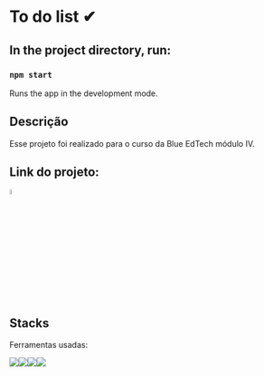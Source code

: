 # To do list ✔

## In the project directory, run:

### `npm start`
Runs the app in the development mode.

## Descrição
Esse projeto foi realizado para o curso da Blue EdTech módulo IV.

## Link do projeto:
<a href="https://todolistthabata.herokuapp.com/" target="_blank"><img style="width:5%" src="./public/favicon.ico" alt="ícone de foguete"></a>

## Stacks
Ferramentas usadas:
<div style="display:flex">
<img src="https://img.icons8.com/color/48/000000/javascript--v1.png"/>
<img src="https://img.icons8.com/color/48/000000/html-5--v2.png"/>
<img src="https://img.icons8.com/color/48/000000/css3.png"/>
<img src="https://img.icons8.com/office/46/000000/react.png"/>
</div>
